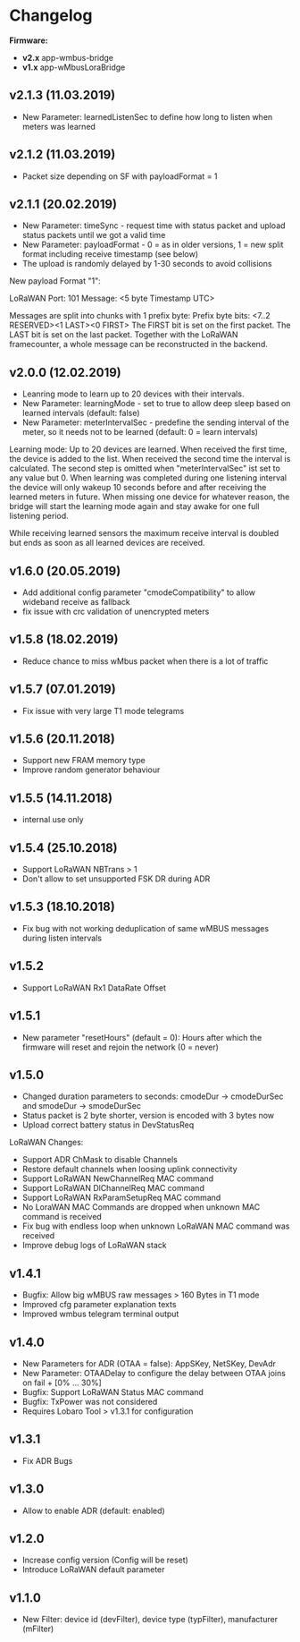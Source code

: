 # Changelog

**Firmware:** 

* **v2.x** app-wmbus-bridge
* **v1.x** app-wMbusLoraBridge

## v2.1.3 (11.03.2019)
- New Parameter: learnedListenSec to define how long to listen when meters was learned

## v2.1.2 (11.03.2019)
- Packet size depending on SF with payloadFormat = 1

## v2.1.1 (20.02.2019)
- New Parameter: timeSync - request time with status packet and upload status packets until we got a valid time
- New Parameter: payloadFormat - 0 = as in older versions, 1 = new split format including receive timestamp (see below)
- The upload is randomly delayed by 1-30 seconds to avoid collisions

New payload Format "1":

LoRaWAN Port: 101
Message: <5 byte Timestamp UTC><raw wMbus Telegramm>

Messages are split into chunks with 1 prefix byte:
Prefix byte bits: <7..2 RESERVED><1 LAST><0 FIRST>
The FIRST bit is set on the first packet.
The LAST bit is set on the last packet.
Together with the LoRaWAN framecounter, a whole message can be reconstructed in the backend.

## v2.0.0 (12.02.2019)
- Leanring mode to learn up to 20 devices with their intervals.
- New Parameter: learningMode - set to true to allow deep sleep based on learned intervals (default: false)
- New Parameter: meterIntervalSec - predefine the sending interval of the meter, so it needs not to be learned (default: 0 = learn intervals)

Learning mode:
Up to 20 devices are learned. When received the first time, the device is added to the list. When received the second time the interval is calculated.
The second step is omitted when "meterIntervalSec" ist set to any value but 0.
When learning was completed during one listening interval the device will only wakeup 10 seconds before and after receiving the learned meters in future.
When missing one device for whatever reason, the bridge will start the learning mode again and stay awake for one full listening period.

While receiving learned sensors the maximum receive interval is doubled but ends as soon as all learned devices are received.

## v1.6.0 (20.05.2019)
- Add additional config parameter "cmodeCompatibility" to allow wideband receive as fallback
- fix issue with crc validation of unencrypted meters

## v1.5.8 (18.02.2019)
- Reduce chance to miss wMbus packet when there is a lot of traffic

## v1.5.7 (07.01.2019)
- Fix issue with very large T1 mode telegrams

## v1.5.6 (20.11.2018)
- Support new FRAM memory type
- Improve random generator behaviour

## v1.5.5 (14.11.2018)
- internal use only

## v1.5.4 (25.10.2018)
- Support LoRaWAN NBTrans > 1
- Don't allow to set unsupported FSK DR during ADR

## v1.5.3 (18.10.2018)
- Fix bug with not working deduplication of same wMBUS messages during listen intervals

## v1.5.2
- Support LoRaWAN Rx1 DataRate Offset

## v1.5.1
- New parameter "resetHours" (default = 0): Hours after which the firmware will reset and rejoin the network (0 = never)

## v1.5.0
- Changed duration parameters to seconds: cmodeDur -> cmodeDurSec and smodeDur -> smodeDurSec
- Status packet is 2 byte shorter, version is encoded with 3 bytes now
- Upload correct battery status in DevStatusReq

LoRaWAN Changes:
- Support ADR ChMask to disable Channels
- Restore default channels when loosing uplink connectivity
- Support LoRaWAN NewChannelReq MAC command
- Support LoRaWAN DlChannelReq MAC command
- Support LoRaWAN RxParamSetupReq MAC command
- No LoraWAN MAC Commands are dropped when unknown MAC command is received
- Fix bug with endless loop when unknown LoRaWAN MAC command was received
- Improve debug logs of LoRaWAN stack

## v1.4.1
- Bugfix: Allow big wMBUS raw messages > 160 Bytes in T1 mode
- Improved cfg parameter explanation texts
- Improved wmbus telegram terminal output

## v1.4.0
- New Parameters for ADR (OTAA = false):  AppSKey, NetSKey, DevAdr
- New Parameter: OTAADelay to configure the delay between OTAA joins on fail + [0% ... 30%]
- Bugfix: Support LoRaWAN Status MAC command
- Bugfix: TxPower was not considered
- Requires Lobaro Tool > v1.3.1 for configuration

## v1.3.1
- Fix ADR Bugs

## v1.3.0
- Allow to enable ADR (default: enabled)

## v1.2.0
- Increase config version (Config will be reset)
- Introduce LoRaWAN default parameter

## v1.1.0
- New Filter: device id (devFilter), device type (typFilter), manufacturer (mFilter)
